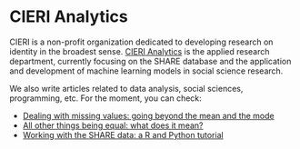# CIERI Analytics

CIERI is a non-profit organization dedicated to developing research on identity in the broadest sense. [CIERI Analytics](https://www.cieri-analytics.com/) is the applied research department, currently focusing on the SHARE database and the application and development of machine learning models in social science research. 

We also write articles related to data analysis, social sciences, programming, etc. For the moment, you can check:
- [Dealing with missing values: going beyond the mean and the mode](https://www.cieri-analytics.com/articles/missing-values-solutions.html)
- [All other things being equal: what does it mean?](https://www.cieri-analytics.com/articles/all-other-things-being-equal.html)
- [Working with the SHARE data: a R and Python tutorial](https://www.cieri-analytics.com/articles/how-to-work-with-share-python-r.html)

